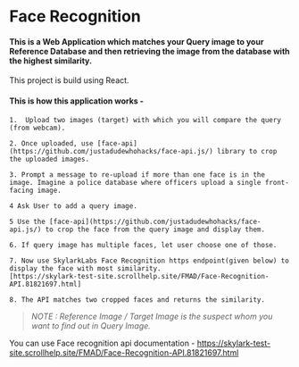 # Face Recognition

#### This is a Web Application which matches your Query image to your Reference Database and then retrieving the image from the database with the highest similarity.

This project is build using React.

#### This is how this application works -

    1.  Upload two images (target) with which you will compare the query (from webcam).

    2. Once uploaded, use [face-api](https://github.com/justadudewhohacks/face-api.js/) library to crop the uploaded images.

    3. Prompt a message to re-upload if more than one face is in the image. Imagine a police database where officers upload a single front-facing image.

    4 Ask User to add a query image.

    5 Use the [face-api](https://github.com/justadudewhohacks/face-api.js/) to crop the face from the query image and display them.

    6. If query image has multiple faces, let user choose one of those.

    7. Now use SkylarkLabs Face Recognition https endpoint(given below) to display the face with most similarity.
    [https://skylark-test-site.scrollhelp.site/FMAD/Face-Recognition-API.81821697.html]

    8. The API matches two cropped faces and returns the similarity.

> _NOTE : Reference Image / Target Image is the suspect whom you want to find out in Query Image._

You can use Face recognition api documentation -
https://skylark-test-site.scrollhelp.site/FMAD/Face-Recognition-API.81821697.html
